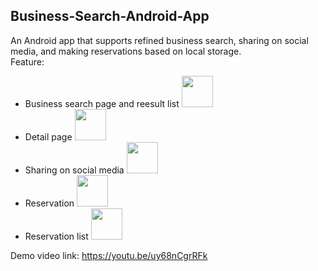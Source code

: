 ## Business-Search-Android-App
An Android app that supports refined business search, sharing on social media, and making reservations based on local storage.  
Feature:
  - Business search page and reesult list
    <img src="https://github.com/qyuan2000/Business-Search-Android-App/assets/65322077/862bcd72-b82e-4a1d-baab-560a49fd4a1f" width="50px" />
  - Detail page
    <img src="https://github.com/qyuan2000/Business-Search-Android-App/assets/65322077/0b7da5b6-541d-44ef-a246-2ee338bd33e9" width="50px" />
  - Sharing on social media
    <img src="https://github.com/qyuan2000/Business-Search-Android-App/assets/65322077/9269d0ca-2b07-422f-adca-4a253a021d47" width="50px" />
  - Reservation
    <img src="https://github.com/qyuan2000/Business-Search-Android-App/assets/65322077/38c58f9a-5802-4bdb-a310-e5cf9915c8ef" width="50px" />
  - Reservation list
    <img src="https://github.com/qyuan2000/Business-Search-Android-App/assets/65322077/8f26a966-b6d6-4273-a799-ffcb43233ad5" width="50px" />


Demo video link: https://youtu.be/uy68nCgrRFk
